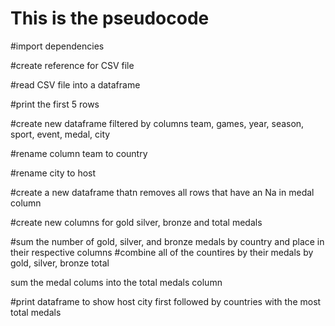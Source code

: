 # This is the pseudocode
#import dependencies

#create reference for CSV file

#read CSV file into a dataframe

#print the first 5 rows

#create new dataframe filtered by columns team, games, year, season, sport, event, medal, city

#rename column team to country

#rename city to host 

#create a new dataframe thatn removes all rows that have an Na in medal column

#create new columns for gold silver, bronze and total medals 

#sum the number of gold, silver, and bronze medals by country and place in their respective columns
#combine all of the countires by their medals by gold, silver, bronze total

sum the medal colums into the total medals column

#print dataframe to show host city first followed by countries with the most total medals 

